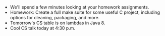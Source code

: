 * We'll spend a few minutes looking at your homework assignments.
* Homework: Create a full make suite for some useful C project, including 
  options for cleaning, packaging, and more.
* Tomorrow's CS table is on lambdas in Java 8.
* Cool CS talk today at 4:30 p.m.
